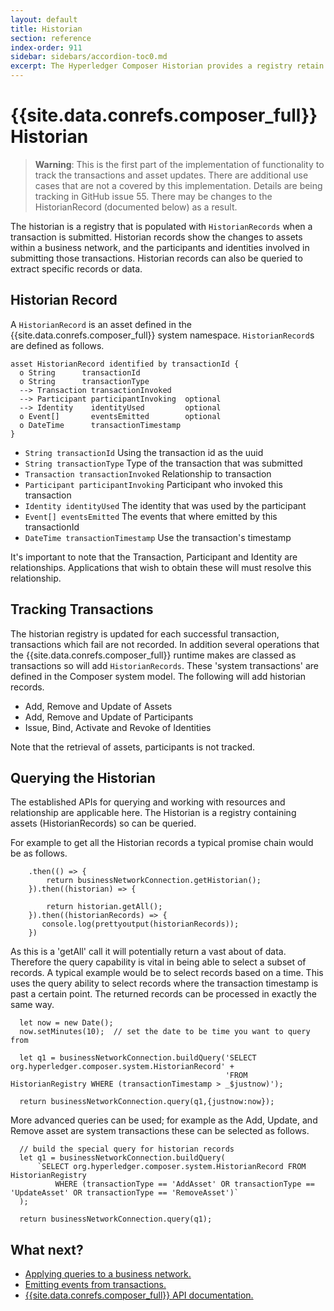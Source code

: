 ```yaml
---
layout: default
title: Historian
section: reference
index-order: 911
sidebar: sidebars/accordion-toc0.md
excerpt: The Hyperledger Composer Historian provides a registry retain information about previous transactions
---
```


# {{site.data.conrefs.composer_full}} Historian

>**Warning**: This is the first part of the implementation of functionality to track the transactions and asset updates. There are additional use cases that are not a covered by this implementation. Details are being tracking in GitHub issue 55. There may be changes to the HistorianRecord (documented below) as a result.

The historian is a registry that is populated with `HistorianRecords` when a transaction is submitted. Historian records show the changes to assets within a business network, and the participants and identities involved in submitting those transactions. Historian records can also be queried to extract specific records or data.

## Historian Record

A `HistorianRecord` is an asset defined in the {{site.data.conrefs.composer_full}} system namespace. `HistorianRecord`s are defined as follows.

```
asset HistorianRecord identified by transactionId {
  o String      transactionId
  o String      transactionType
  --> Transaction transactionInvoked
  --> Participant participantInvoking  optional
  --> Identity    identityUsed         optional
  o Event[]       eventsEmitted        optional
  o DateTime      transactionTimestamp
}
```

 * `String transactionId` Using the transaction id as the uuid
 * `String transactionType` Type of the transaction that was submitted
 * `Transaction transactionInvoked` Relationship to transaction
 * `Participant participantInvoking` Participant who invoked this transaction
 * `Identity identityUsed` The identity that was used by the participant
 * `Event[] eventsEmitted` The events that where emitted by this transactionId
 * `DateTime transactionTimestamp` Use the transaction's timestamp

It's important to note that the Transaction, Participant and Identity are relationships. Applications that wish to obtain these will must resolve this relationship.

## Tracking Transactions

The historian registry is updated for each successful transaction, transactions which fail are not recorded. In addition several operations that the {{site.data.conrefs.composer_full}} runtime makes are classed as transactions so will add `HistorianRecords`. These 'system transactions' are defined in the Composer system model. The following will add historian records.

 * Add, Remove and Update of Assets
 * Add, Remove and Update of Participants
 * Issue, Bind, Activate and Revoke of Identities

Note that the retrieval of assets, participants is not tracked.

## Querying the Historian

The established APIs for querying and working with resources and relationship are applicable here. The Historian is a registry containing assets (HistorianRecords) so can be queried.

For example to get all the Historian records a typical promise chain would be as follows.

```
    .then(() => {       
        return businessNetworkConnection.getHistorian();
    }).then((historian) => {

        return historian.getAll();
    }).then((historianRecords) => {        
       console.log(prettyoutput(historianRecords));
    })
```

As this is a 'getAll' call it will potentially return a vast about of data. Therefore the query capability is vital in being able to select a subset of records. A typical example would be to select records based on a time. This uses the query ability to select records where the transaction timestamp is past a certain point. The returned records can be processed in exactly the same way.

```
  let now = new Date();
  now.setMinutes(10);  // set the date to be time you want to query from

  let q1 = businessNetworkConnection.buildQuery('SELECT org.hyperledger.composer.system.HistorianRecord' +
                                                'FROM HistorianRegistry WHERE (transactionTimestamp > _$justnow)');   

  return businessNetworkConnection.query(q1,{justnow:now});
```

More advanced queries can be used; for example as the Add, Update, and Remove asset are system transactions these can be selected as follows.

```
  // build the special query for historian records
  let q1 = businessNetworkConnection.buildQuery(
      `SELECT org.hyperledger.composer.system.HistorianRecord FROM HistorianRegistry
          WHERE (transactionType == 'AddAsset' OR transactionType == 'UpdateAsset' OR transactionType == 'RemoveAsset')`
  );      

  return businessNetworkConnection.query(q1);

```



## What next?

- [Applying queries to a business network.](../business-network/query.html)
- [Emitting events from transactions.](../business-network/publishing-events.html)
- [{{site.data.conrefs.composer_full}} API documentation.](../jsdoc/index.html)
